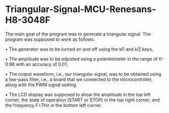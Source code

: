 # Triangular-Signal-MCU-Renesans-H8-3048F

The main goal of the program was to generate a triangular signal. The program was supposed to work as follows:

• The generator was to be turned on and off using the kl1 and kl2 keys,

• The amplitude was to be adjusted using a potentiometer in the range of 0-0.98 with an accuracy of 0.01,

• The output waveform, i.e., our triangular signal, was to be obtained using a low-pass filter, i.e., a board that we connected to the microcontroller, along with the PWM signal setting.

• The LCD display was supposed to show the amplitude in the top left corner, the state of operation (START or STOP) in the top right corner, and the frequency F=7Hz in the bottom left corner.
